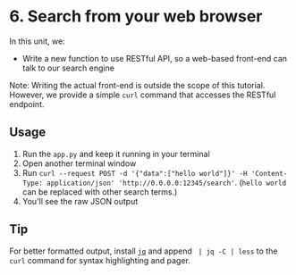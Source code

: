 # 6. Search from your web browser

In this unit, we:

- Write a new function to use RESTful API, so a web-based front-end can talk to our search engine

Note: Writing the actual front-end is outside the scope of this tutorial. However, we provide a simple `curl` command that accesses the RESTful endpoint.

## Usage

1. Run the `app.py` and keep it running in your terminal
2. Open another terminal window
3. Run `curl --request POST -d '{"data":["hello world"]}' -H 'Content-Type: application/json' 'http://0.0.0.0:12345/search'`. (`hello world` can be replaced with other search terms.)
4. You'll see the raw JSON output

## Tip

For better formatted output, install [`jq`](https://stedolan.github.io/jq/) and append ` | jq -C | less` to the `curl` command for syntax highlighting and pager.
